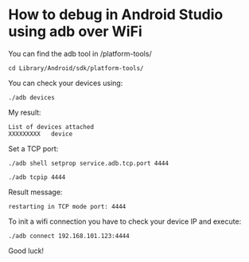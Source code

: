 # How to debug in Android Studio using adb over WiFi

You can find the adb tool in /platform-tools/
```
cd Library/Android/sdk/platform-tools/
```
You can check your devices using:
```
./adb devices
```
My result:
```
List of devices attached
XXXXXXXXX   device
```
Set a TCP port:
```
./adb shell setprop service.adb.tcp.port 4444

./adb tcpip 4444
```
Result message:
```
restarting in TCP mode port: 4444
```
To init a wifi connection you have to check your device IP and execute:
```
./adb connect 192.168.101.123:4444
```
Good luck!